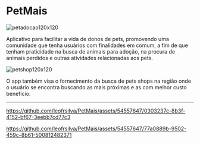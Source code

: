 # PetMais
![petadocao120x120](https://github.com/leofrsilva/PetMais/assets/54557647/0954d0d6-5f37-45c4-80f1-3ec396e0718b)

Aplicativo para facilitar a vida de donos de pets, promovendo uma comunidade que tenha usuários com finalidades em comum, a fim de que tenham praticidade na busca de animais para adoção, na procura de animais perdidos e outras atividades relacionadas aos pets.

![petshop120x120](https://github.com/leofrsilva/PetMais/assets/54557647/e00e758c-1718-4b66-a970-0b7accff55fb)

O app também visa o fornecimento da busca de pets shops na região onde o usuário se encontra buscando as mais próximas e as com melhor custo benefício.

-----------------

https://github.com/leofrsilva/PetMais/assets/54557647/0303237c-8b3f-4152-bf67-3eebb7cd77c3

https://github.com/leofrsilva/PetMais/assets/54557647/77a0889b-9502-459c-8b61-500812482371


